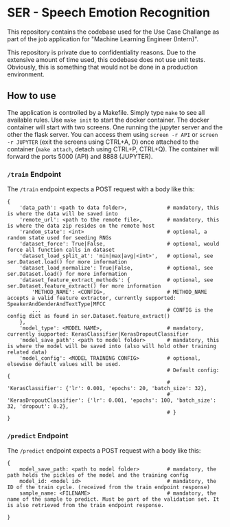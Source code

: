 # SER - Speech Emotion Recognition

This repository contains the codebase used for the Use Case Challange as part of the job application for "Machine Learning Engineer (Intern)".

This repository is private due to confidentiality reasons. Due to the extensive amount of time used, this codebase does not use unit tests. Obviously, this is something that would not be done in a production environment.

## How to use

The application is controlled by a Makefile. Simply type `make` to see all available rules. Use `make init` to start the docker container.
The docker container will start with two screens. One running the jupyter server and the other the flask server. You can access them using `screen -r API` or `screen -r JUPYTER` (exit the screens using CTRL+A, D) once attached to the container (`make attach`, detach using CTRL+P, CTRL+Q). The container will forward the ports 5000 (API) and 8888 (JUPYTER).


### `/train` Endpoint

The `/train` endpoint expects a POST request with a body like this:

```
{
    'data_path': <path to data folder>,             # mandatory, this is where the data will be saved into
    'remote_url': <path to the remote file>,        # mandatory, this is where the data zip resides on the remote host
    'random_state': <int>                           # optional, a random state used for seeding RNGs                         
    'dataset_force': True|False,                    # optional, would force all function calls in dataset
    'dataset_load_split_at': 'min|max|avg|<int>',   # optional, see ser.Dataset.load() for more information
    'dataset_load_normalize': True|False,           # optional, see ser.Dataset.load() for more information
    'dataset_feature_extract_methods': {            # optional, see ser.Dataset.feature_extract() for more information
        'METHOD_NAME': <CONFIG>,                    # METHOD_NAME accepts a valid feature extractor, currently supported: SpeakerAndGenderAndTextType|MFCC
        ...                                         # CONFIG is the config dict as found in ser.Dataset.feature_extract()
    },
    'model_type': <MODEL NAME>,                     # mandatory, currently supported: KerasClassifier|KerasDropoutClassifier
    'model_save_path': <path to model folder>       # mandatory, this is where the model will be saved into (also will hold other training related data)
    'model_config': <MODEL TRAINING CONFIG>         # optional, elsewise default values will be used.
                                                    # Default config: {
                                                    #   'KerasClassifier': {'lr': 0.001, 'epochs': 20, 'batch_size': 32},
                                                    #   'KerasDropoutClassifier': {'lr': 0.001, 'epochs': 100, 'batch_size': 32, 'dropout': 0.2},
                                                    # }
}
```

### `/predict` Endpoint

The `/predict` endpoint expects a POST request with a body like this:

```
{
    model_save_path: <path to model folder>         # mandatory, the path holds the pickles of the model and the training config
    model_id: <model id>                            # mandatory, the ID of the train cycle. (received from the train endpoint response)
    sample_name: <FILENAME>                         # mandatory, the name of the sample to predict. Must be part of the validation set. It is also retrieved from the train endpoint response.

}
```
